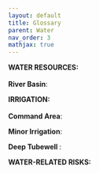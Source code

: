 ```yaml
---
layout: default
title: Glossary
parent: Water
nav_order: 3
mathjax: true
---
```



<b>WATER RESOURCES:</b> <br> <br>
<b>River Basin</b>: <br>


<b>IRRIGATION:</b> <br> <br>
<b>Command Area</b>: <br>

<b>Minor Irrigation</b>: <br>

<b>Deep Tubewell </b>: <br>




<b>WATER-RELATED RISKS:</b> <br> <br>
